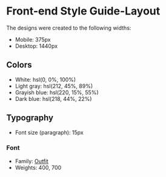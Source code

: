 # Front-end Style Guide-Layout

The designs were created to the following widths:
- Mobile: 375px
- Desktop: 1440px

## Colors
- White: hsl(0, 0%, 100%)
- Light gray: hsl(212, 45%, 89%)
- Grayish blue: hsl(220, 15%, 55%)
- Dark blue: hsl(218, 44%, 22%)

## Typography
- Font size (paragraph): 15px

### Font
- Family: [Outfit](https://fonts.google.com/specimen/Outfit)
- Weights: 400, 700
